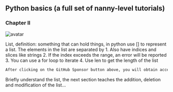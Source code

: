 ##  Python basics (a full set of nanny-level tutorials) 

###  Chapter II 

![avatar]( a3a397448dbd4a30bc7a95e26c485515.png) 

 List, definition: something that can hold things, in python use [] to represent a list. The elements in the list are separated by 1. Also have indices and slices like strings 2. If the index exceeds the range, an error will be reported 3. You can use a for loop to iterate 4. Use len to get the length of the list  

 ```python  
After clicking on the GitHub Sponsor button above, you will obtain access permissions to my private code repository ( https://github.com/slowlon/my_code_bar ) to view this blog code. By searching the code number of this blog, you can find the code you need, code number is: 2024020309574556351
 ```  
Briefly understand the list, the next section teaches the addition, deletion and modification of the list... 

